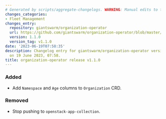 ```yaml
---
# Generated by scripts/aggregate-changelogs. WARNING: Manual edits to this files will be overwritten.
changes_categories:
- Fleet Management
changes_entry:
  repository: giantswarm/organization-operator
  url: https://github.com/giantswarm/organization-operator/blob/master/CHANGELOG.md#110---2023-06-19
  version: 1.1.0
  version_tag: v1.1.0
date: '2023-06-19T07:58:35'
description: Changelog entry for giantswarm/organization-operator version 1.1.0, published
  on 19 June 2023, 07:58.
title: organization-operator release v1.1.0
---
```


### Added
- Add `Namespace` and `Age` columns to `Organization` CRD.
### Removed
- Stop pushing to `openstack-app-collection`.
